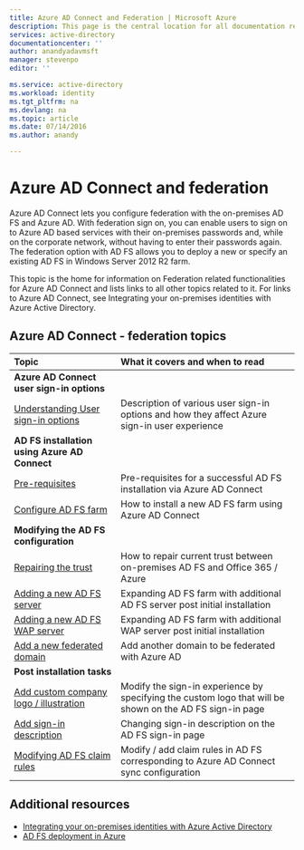 ```yaml
---
title: Azure AD Connect and Federation | Microsoft Azure
description: This page is the central location for all documentation regarding AD FS operations using Azure AD Connect
services: active-directory
documentationcenter: ''
author: anandyadavmsft
manager: stevenpo
editor: ''

ms.service: active-directory
ms.workload: identity
ms.tgt_pltfrm: na
ms.devlang: na
ms.topic: article
ms.date: 07/14/2016
ms.author: anandy

---
```

# Azure AD Connect and federation
Azure AD Connect lets you configure federation with the on-premises AD FS and Azure AD. With federation sign on, you can enable users to sign on to Azure AD based services with their on-premises passwords and, while on the corporate network, without having to enter their passwords again. The federation option with AD FS allows you to deploy a new or specify an existing AD FS in Windows Server 2012 R2 farm.

This topic is the home for information on Federation related functionalities for Azure AD Connect and lists links to all other topics related to it. For links to Azure AD Connect, see Integrating your on-premises identities with Azure Active Directory.

## Azure AD Connect - federation topics
| Topic | What it covers and when to read |
|:--- |:--- |
| **Azure AD Connect user sign-in options** | |
| [Understanding User sign-in options](active-directory-aadconnect-user-signin.md) |Description of various user sign-in options and how they affect Azure sign-in user experience |
| **AD FS installation using Azure AD Connect** | |
| [Pre-requisites](active-directory-aadconnect-get-started-custom.md#ad-fs-configuration-pre-requisites) |Pre-requisites for a successful AD FS installation via Azure AD Connect |
| [Configure AD FS farm](active-directory-aadconnect-get-started-custom.md#configuring-federation-with-ad-fs) |How to install a new AD FS farm using Azure AD Connect |
| **Modifying the AD FS configuration** | |
| [Repairing the trust](active-directory-aadconnect-federation-management.md#reparing-the-trust) |How to repair current trust between on-premises AD FS and Office 365 / Azure |
| [Adding a new AD FS server](active-directory-aadconnect-federation-management.md#adding-a-new-ad-fs-server) |Expanding AD FS farm with additional AD FS server post initial installation |
| [Adding a new AD FS WAP server](active-directory-aadconnect-federation-management.md#adding-a-new-wap-server) |Expanding AD FS farm with additional WAP server post initial installation |
| [Add a new federated domain](active-directory-aadconnect-federation-management.md#add-a-new-federated-domain) |Add another domain to be federated with Azure AD |
| **Post installation tasks** | |
| [Add custom company logo / illustration](active-directory-aadconnect-federation-management.md#add-custom-company-logo-or-illustration) |Modify the sign-in experience by specifying the custom logo that will be shown on the AD FS sign-in page |
| [Add sign-in description](active-directory-aadconnect-federation-management.md#add-sign-in-description) |Changing sign-in description on the AD FS sign-in page |
| [Modifying AD FS claim rules](active-directory-aadconnect-federation-management.md#modifying-ad-fs-claim-rules) |Modify / add claim rules in AD FS corresponding to Azure AD Connect sync configuration |

## Additional resources
* [Integrating your on-premises identities with Azure Active Directory](active-directory-aadconnect.md)
* [AD FS deployment in Azure](active-directory-aadconnect-azure-adfs.md)

